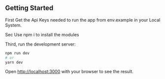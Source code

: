 ## Getting Started

First Get the Api Keys needed to run the app from env.example in your Local System.

Sec Use npm i to install the modules

Third, run the development server:

```bash
npm run dev
# or
yarn dev

```

Open [http://localhost:3000](http://localhost:3000) with your browser to see the result.
